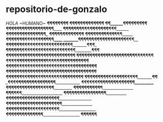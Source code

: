 # repositorio-de-gonzalo
*HOLA* ~HUMANO~
_______________________¶¶¶¶¶¶¶¶___________________
_______________________¶¶¶¶¶¶¶¶¶¶¶¶¶______________
___________¶¶__________¶¶¶¶¶____¶¶¶¶______________
_________¶¶¶¶¶_________¶¶¶¶¶¶¶¶¶¶¶¶¶______________
________¶¶¶¶¶¶¶________¶¶¶___¶¶¶¶¶¶¶____¶¶¶_______
_______¶¶¶__¶¶¶________¶¶¶________¶¶¶___¶¶¶_______
_______¶¶___¶¶¶_________¶¶________¶¶¶____¶¶¶______
______¶¶¶__¶¶¶¶_________¶¶_________¶¶_____¶¶¶_____
______¶¶¶_¶¶¶¶______¶¶__¶¶¶________¶¶¶_____¶¶¶____
_______¶¶¶¶¶¶_____¶¶¶¶¶¶¶¶¶________¶¶¶______¶¶¶___
______¶¶¶¶¶¶_____¶¶¶¶¶¶¶¶¶¶__¶¶¶¶¶¶¶¶¶_______¶¶¶__
____¶¶¶¶¶¶_______¶¶¶¶¶¶¶¶¶¶_¶¶¶¶¶¶¶¶¶¶________¶¶¶_
___¶¶¶¶¶¶¶________¶¶¶¶¶¶¶___¶¶¶¶¶¶¶¶¶¶_________¶¶_
__¶¶¶¶__¶¶¶¶¶¶¶¶_____¶¶______¶¶¶¶¶¶¶¶______¶¶¶¶¶¶¶
_¶¶¶¶__¶¶¶¶¶¶¶¶¶¶¶___¶¶¶¶¶_____¶¶¶________¶¶¶¶¶¶¶¶
¶¶¶¶__¶¶¶¶¶¶¶¶¶¶¶¶¶__¶¶¶¶¶¶¶¶____________¶¶¶¶¶¶¶¶¶
¶¶¶¶_¶¶¶¶¶¶¶___¶¶¶¶___¶¶¶¶¶¶¶¶¶¶_________¶¶¶¶¶¶¶¶¶
¶¶¶__¶¶¶__¶¶____¶¶¶____¶¶¶_¶¶¶¶¶¶¶________¶¶¶¶¶¶¶¶
¶¶¶¶__¶¶__¶¶¶___¶¶¶____¶¶¶____¶¶¶¶¶__________¶¶___
_¶¶¶¶_____¶¶¶__¶¶¶¶_____¶¶¶_____¶¶¶¶______________
_¶¶¶¶¶¶¶___¶¶¶¶¶¶¶_______¶¶¶_____¶¶¶______________
___¶¶¶¶¶¶¶¶¶¶¶¶¶_________¶¶¶______¶¶______________
_______¶¶¶¶¶¶¶____________¶¶¶_____¶_______________
____________¶¶¶____________¶¶¶____________________
____¶¶¶¶¶¶__¶¶¶________¶¶¶¶¶¶¶____________________
____¶¶¶¶¶¶¶_¶¶¶______¶¶¶¶¶¶¶¶¶¶___________________
____¶¶¶¶¶¶_¶¶¶______¶¶¶¶¶¶¶¶¶¶¶¶__________________
_____¶¶¶¶¶¶¶¶¶______¶¶¶¶¶¶¶¶¶¶¶___________________
_______¶¶¶¶¶_________¶¶¶¶¶¶¶¶¶____________________
______________________¶¶¶¶¶¶______________________
